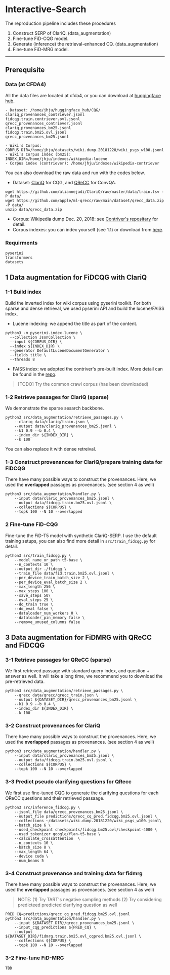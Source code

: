 # Interactive-Search

The reproduction pipeline includes these procedures

1. Construct SERP of ClariQ. (data_augmentation)
2. Fine-tune FiD-CQG model.
3. Generate (inference) the retrieval-enhanced CQ. (data_augmentation)
4. Fine-tune FiD-MRG model.

---
## Prerequisite
### Data (at CFDA4)
All the data files are located at cfda4, or you can download at [huggingface hub](https://huggingface.co/datasets/DylanJHJ/CQG/tree/main).
```
- Dataset: /home/jhju/huggingface_hub/CQG/
clariq_provenances_contriever.jsonl  
fidcqg.train.contriever.ovl.jsonl  
qrecc_provenances_contriever.jsonl
clariq_provenances_bm25.jsonl  
fidcqg.train.bm25.ovl.jsonl          
qrecc_provenances_bm25.jsonl

- Wiki's Corpus:
CORPUS_DIR=/home/jhju/datasets/wiki.dump.20181220/wiki_psgs_w100.jsonl
- Wiki's Corpus index (bm25):
INDEX_DIR=/home/jhju/indexes/wikipedia-lucene
- Corpus index (contriever): /home/jhju/indexes/wikipedia-contriever
```

You can also download the raw data and run with the codes below.
- Dataset: [ClariQ](https://github.com/aliannejadi/ClariQ) for CQG, and [QReCC](https://github.com/apple/ml-qrecc) for ConvQA.
```
wget https://github.com/aliannejadi/ClariQ/raw/master/data/train.tsv -P data/
wget https://github.com/apple/ml-qrecc/raw/main/dataset/qrecc_data.zip -P data/
unzip data/qrecc_data.zip
```
- Corpus: Wikipedia dump Dec. 20, 2018: see [Contriver's repositary](https://github.com/facebookresearch/contriever) for detail.
- Corpus indexes: you can index yourself (see 1.1) or download from [here](#).

### Requirments
```
pyserini
transformers
datasets
```

## 1 Data augmentation for FiDCQG with ClariQ
### 1-1 Build index
Build the inverted index for wiki corpus using pyserini toolkit.
For both sparse and dense retrieval, we used pyserini API and build the lucene/FAISS index.

- Lucene indexing: we append the title as part of the content.
```
python3 -m pyserini.index.lucene \
  --collection JsonCollection \
  --input ${CORPUS_DIR} \
  --index ${INDEX_DIR} \
  --generator DefaultLuceneDocumentGenerator \
  --fields title \
  --threads 8
```
- FAISS index: we adopted the contriver's pre-built index. More detail can be found in the [repo](https://github.com/facebookresearch/contriever).

> [TODO] Try the common crawl corpus (has been downloaded)

### 1-2 Retrieve passages for ClariQ (sparse)
We demonstrate the sparse sesarch backbone. 
```
python3 src/data_augmentation/retrieve_passages.py \
    --clariq data/clariq/train.json \
    --output data/clariq_provenances_bm25.jsonl \
    --k1 0.9 --b 0.4 \
    --index_dir ${INDEX_DIR} \
    --k 100
```
You can also replace it with dense retreival.

### 1-3 Construct provenances for ClariQ/prepare training data for FiDCQG
There have many possible ways to construct the provenances.
Here, we used the **overlapped** passages as provenances. (see section 4 as well)
```
python3 src/data_augmentation/handler.py \
    --input data/clariq_provenances_bm25.jsonl \
    --output data/fidcqg.train.bm25.ovl.jsonl \
    --collections ${CORPUS} \
    --topk 100 --N 10 --overlapped
```

### 2 Fine-tune FiD-CQG
Fine-tune the FiD-T5 model with synthetic ClariQ-SERP.
I use the default training setups, you can also find more detail in `src/train_fidcqg.py` for detail.

```
python3 src/train_fidcqg.py \
    --model_name_or_path t5-base \
    --n_contexts 10 \
    --output_dir ./fidcqg \
    --train_file data/fid.train.bm25.ovl.jsonl \ 
    --per_device_train_batch_size 2 \
    --per_device_eval_batch_size 2 \
    --max_length 256 \
    --max_steps 100 \
    --save_steps 50\
    --eval_steps 25 \
    --do_train true \
    --do_eval false \
    --dataloader_num_workers 0 \
    --dataloader_pin_memory false \
    --remove_unused_columns false
```

## 3 Data augmentation for FiDMRG with QReCC and FiDCQG
### 3-1 Retrieve passages for QReCC (sparse)
We first retrieved passage with standard query index, and question + answer as well.
It will take a long time, we recommend you to download the pre-retrieved data.
```
python3 src/data_augmentation/retrieve_passages.py \
    --qrecc data/qrecc/qrecc_train.json \
    --output ${DATASET_DIR}/qrecc_provenances_bm25.jsonl \
    --k1 0.9 --b 0.4 \
    --index_dir ${INDEX_DIR} \
    --k 100
```

### 3-2 Construct provenances for ClariQ
There have many possible ways to construct the provenances.
Here, we used the **overlapped** passages as provenances. (see section 4 as well)
```
python3 src/data_augmentation/handler.py \
    --input data/clariq_provenances_bm25.jsonl \
    --output data/fidcqg.train.bm25.ovl.jsonl \
    --collections ${CORPUS} \
    --topk 100 --N 10 --overlapped
```

### 3-3 Predict pseudo clarifying questions for QRecc
We first use fine-tuned CQG to generate the clarifying questions for each QReCC questions and their retrieved passaage. 

```
python3 src/inference_fidcqg.py \
    --jsonl_file data/qrecc_provenances_bm25.jsonl \
    --output_file predictions/qrecc_cq_pred.fidcqg.bm25.ovl.jsonl \
    --collections ~/datasets/wiki.dump.20181220/wiki_psgs_w100.jsonl\
    --batch_size 6 \
    --used_checkpoint checkpoints/fidcqg.bm25.ovl/checkpoint-4000 \
    --used_tokenizer google/flan-t5-base \
    --calculate_crossattention  \
    --n_contexts 10 \
    --batch_size 8 \
    --max_length 64 \
    --device cuda \
    --num_beams 5
```

### 3-4 Construct provenance and training data for fidmrg
There have many possible ways to construct the provenances.
Here, we used the **overlapped** passages as provenances. (see section 4 as well)
> NOTE: (1) Try TART's negative sampling methods (2) Try considering predicteed predicted clarifying question as well
```
PRED_CQ=predictions/qrecc_cq_pred.fidcqg.bm25.ovl.jsonl
python3 src/data_augmentation/handler.py \
    --input ${DATASET_DIR}/qrecc_provenances_bm25.jsonl \
    --input_cqg_predictions ${PRED_CQ} \
    --output ${DATASET_DIR}/fidmrg.train.bm25.ovl_cqpred.bm25.ovl.jsonl \
    --collections ${CORPUS} \
    --topk 100 --N 10 --overlapped
```

### 3-2 Fine-tune FiD-MRG
```
TBD
```
